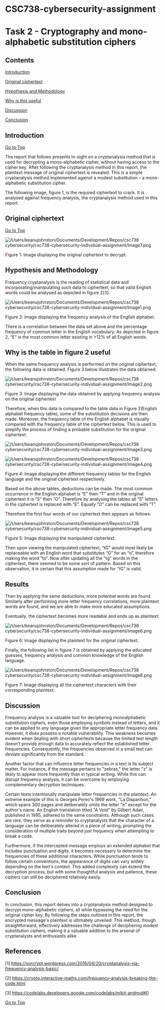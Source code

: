 # CSC738-cybersecurity-assignment
# Task 2 - Cryptography and mono-alphabetic substitution ciphers

## Contents
[Introduction](#introduction)

[Original ciphertext](#original-ciphertext)

[Hypothesis and Methodology](#hypothesis-and-methodology)

[Why is this useful](#why-is-this-useful)

[Discussion](#discussion)

[Conclusion](#conclusion)

## Introduction
[Go to Top](#top)

The report that follows presents in-sight on a cryptanalysis method that is used for decrypting a mono-alphabetic cipher, without having access to the cipher key. After following the cryptanalysis method in this report, the plaintext message of original ciphertext is revealed. This is a simple cryptanalysis method implemented against a modest substitution – a mono-alphabetic substitution cipher.

The following image, figure 1, is the required ciphertext to crack. It is analysed against frequency analysis, the cryptanalysis method used in this report.

[](#top)

## Original ciphertext
[Go to Top](#top)

![/Users/keanujohnston/Documents/Development/Repos/csc738 cybersecurity/csc738-cybersecurity-individual-assignment/Image7.png](Image7.png)

Figure 1: Image displaying the original ciphertext to decrypt.

## Hypothesis and Methodology

Frequency cryptanalysis is the reading of statistical data and incorporating/manipulating such data to ciphertext, so that valid English words could be analysed as depicted in figure 2[3]:
    
![/Users/keanujohnston/Documents/Development/Repos/csc738 cybersecurity/csc738-cybersecurity-individual-assignment/Image1.png](Image1.png)

Figure 2: Image displaying the frequency analysis of the English alphabet.

There is a correlation between the data set above and the percentage frequency of common letter in the English vocabulary. As depicted in figure 2, “E” is the most common letter existing in >12% of all English words.

## Why is the table in figure 2 useful

When the same frequency analysis is performed on the original ciphertext, the following data is obtained. Figure 3 below illustrates the data obtained:

![/Users/keanujohnston/Documents/Development/Repos/csc738 cybersecurity/csc738-cybersecurity-individual-assignment/Image2.png](Image2.png)

Figure 3: Image displaying the data obtained by applying frequency analysis on the original ciphertext

Therefore, when this data is compared to the table data in Figure 2(English alphabet frequency table), some of the substitution decisions are then made. Moreover, the frequency table of the English alphabet is visually compared with the frequency table of the ciphertext below. This is used to simplify the process of finding a probable substitution for the original ciphertext:

![/Users/keanujohnston/Documents/Development/Repos/csc738 cybersecurity/csc738-cybersecurity-individual-assignment/Image3.png](Image3.png)

![/Users/keanujohnston/Documents/Development/Repos/csc738 cybersecurity/csc738-cybersecurity-individual-assignment/Image4.png](Image4.png)

Figure 4: Image displaying the different frequency tables for the English language and the original ciphertext respectively. 

Based on the above tables, deductions can be made. The most common occurrence in the English alphabet is “E” then “T” and in the original ciphertext it is “S” then “O”. Therefore by analysing the tables all “S” letters in the ciphertext is replaced with “E”. Equally “O” can be replaced with “T”.

Therefore the first four words of our ciphertext then appears as follows:

![/Users/keanujohnston/Documents/Development/Repos/csc738 cybersecurity/csc738-cybersecurity-individual-assignment/Image5.png](Image5.png)

Figure 5: Image displaying the manipulated ciphertext.

Then upon viewing the manipulated ciphertext, “tG” would most likely be replaceable with an English word that substitutes “G” for an “o”, therefore making the word “to”. Now after updating all the "tg" words in the ciphertext, there seemed to be some sort of pattern. Based on this observation, it is certain that this assumption made for “tG” is valid. 

## Results

Then by applying the same deductions, more potential words are found. Similarly after performing more letter frequency correlations, more plaintext words are found, and we are able to make more educated assumptions.

Eventually, the ciphertext becomes more readable and ends up as plaintext:

![/Users/keanujohnston/Documents/Development/Repos/csc738 cybersecurity/csc738-cybersecurity-individual-assignment/Image6.png](Image6.png)

Figure 6: Image displaying the plaintext for the original ciphertext.

Finally, the following list in figure 7 is obtained by applying the educated guesses, frequency analysis and common knowledge of the English language.

![/Users/keanujohnston/Documents/Development/Repos/csc738 cybersecurity/csc738-cybersecurity-individual-assignment/Image8.png](Image8.png)

Figure 7: Image displaying all the ciphertext characters with their corresponding plaintext.

## Discussion

Frequency analysis is a valuable tool for deciphering monoalphabetic substitution ciphers, even those employing symbols instead of letters, and it can be applied to any language given the appropriate letter frequency data. However, it does possess a notable vulnerability. This weakness becomes evident when dealing with short ciphertexts because the limited text length doesn't provide enough data to accurately reflect the established letter frequencies. Consequently, the frequencies observed in a small text can deviate significantly from the standard.

Another factor that can influence letter frequencies in a text is its subject matter. For instance, if the message pertains to "zebras," the letter "z" is likely to appear more frequently than in typical writing. While this can disrupt frequency analysis, it can be overcome by employing complementary decryption techniques.

Certain texts intentionally manipulate letter frequencies in the plaintext. An extreme example of this is Georges Perec's 1969 work, "La Disparition," which spans 300 pages and deliberately omits the letter "e" except for the author's name. An English translation titled "A Void" by Gilbert Adair, published in 1995, adhered to the same constraints. Although such cases are rare, they serve as a reminder to cryptanalysts that the character of a language can be deliberately altered in a piece of writing, prompting the consideration of multiple traits beyond just frequency when attempting to break a code.

Furthermore, if the intercepted message employs an extended alphabet that includes punctuation and digits, it becomes necessary to determine the frequencies of these additional characters. While punctuation tends to follow certain conventions, the appearance of digits can vary widely depending on the text's context. This added complexity can extend the decryption process, but with some thoughtful analysis and patience, these ciphers can still be deciphered relatively easily.

## Conclusion
In conclusion, this report delves into a cryptanalysis method designed to decrypt mono-alphabetic ciphers, all while bypassing the need for the original cipher key. By following the steps outlined in this report, the encrypted message's plaintext is ultimately unveiled. This method, though straightforward, effectively addresses the challenge of deciphering modest substitution ciphers, making it a valuable addition to the arsenal of cryptanalysts and enthusiasts alike.


## References
[1] https://xorcrypt.wordpress.com/2016/04/20/cryptanalysis-via-frequency-analysis-basic/

[2] https://crypto.interactive-maths.com/frequency-analysis-breaking-the-code.html

[3] https://codelabs.developers.google.com/codelabs/mlkit-android#0

[Go to Top](#top)
